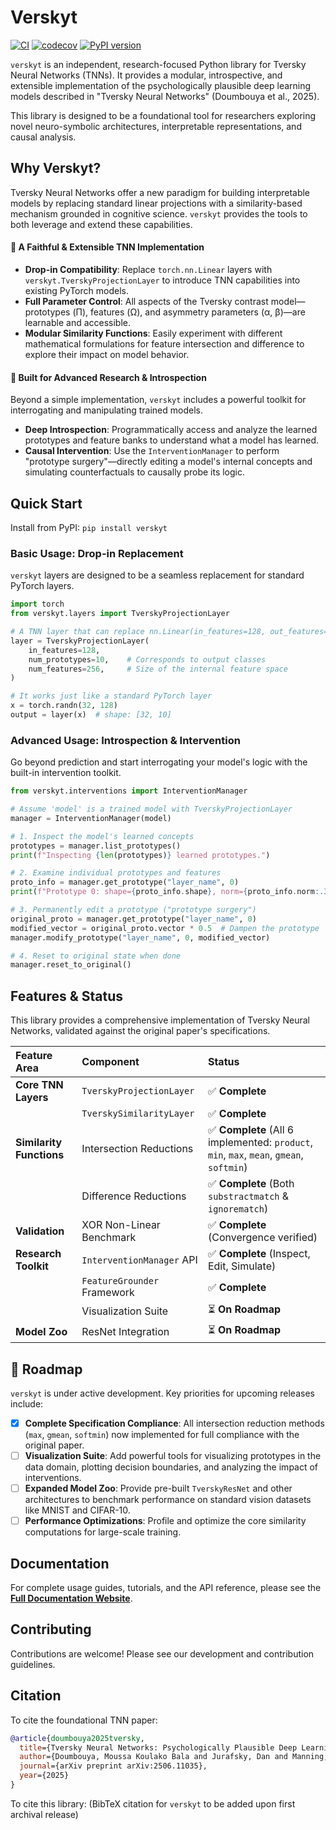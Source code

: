 # Verskyt

[![CI](https://github.com/jeffreyksmithjr/verskyt/workflows/CI/badge.svg)](https://github.com/jeffreyksmithjr/verskyt/actions/workflows/ci.yml) [![codecov](https://codecov.io/gh/jeffreyksmithjr/verskyt/branch/main/graph/badge.svg)](https://codecov.io/gh/jeffreyksmithjr/verskyt) [![PyPI version](https://badge.fury.io/py/verskyt.svg)](https://badge.fury.io/py/verskyt)

`verskyt` is an independent, research-focused Python library for Tversky Neural Networks (TNNs). It provides a modular, introspective, and extensible implementation of the psychologically plausible deep learning models described in "Tversky Neural Networks" (Doumbouya et al., 2025).

This library is designed to be a foundational tool for researchers exploring novel neuro-symbolic architectures, interpretable representations, and causal analysis.

## Why Verskyt?

Tversky Neural Networks offer a new paradigm for building interpretable models by replacing standard linear projections with a similarity-based mechanism grounded in cognitive science. `verskyt` provides the tools to both leverage and extend these capabilities.

#### 🧠 A Faithful & Extensible TNN Implementation

  * **Drop-in Compatibility**: Replace `torch.nn.Linear` layers with `verskyt.TverskyProjectionLayer` to introduce TNN capabilities into existing PyTorch models.
  * **Full Parameter Control**: All aspects of the Tversky contrast model—prototypes (Π), features (Ω), and asymmetry parameters (α, β)—are learnable and accessible.
  * **Modular Similarity Functions**: Easily experiment with different mathematical formulations for feature intersection and difference to explore their impact on model behavior.

#### 🔬 Built for Advanced Research & Introspection

Beyond a simple implementation, `verskyt` includes a powerful toolkit for interrogating and manipulating trained models.

  * **Deep Introspection**: Programmatically access and analyze the learned prototypes and feature banks to understand what a model has learned.
  * **Causal Intervention**: Use the `InterventionManager` to perform "prototype surgery"—directly editing a model's internal concepts and simulating counterfactuals to causally probe its logic.

## Quick Start

Install from PyPI:
`pip install verskyt`

### Basic Usage: Drop-in Replacement

`verskyt` layers are designed to be a seamless replacement for standard PyTorch layers.

```python
import torch
from verskyt.layers import TverskyProjectionLayer

# A TNN layer that can replace nn.Linear(in_features=128, out_features=10)
layer = TverskyProjectionLayer(
    in_features=128,
    num_prototypes=10,    # Corresponds to output classes
    num_features=256,     # Size of the internal feature space
)

# It works just like a standard PyTorch layer
x = torch.randn(32, 128)
output = layer(x)  # shape: [32, 10]
```

### Advanced Usage: Introspection & Intervention

Go beyond prediction and start interrogating your model's logic with the built-in intervention toolkit.

```python
from verskyt.interventions import InterventionManager

# Assume 'model' is a trained model with TverskyProjectionLayer
manager = InterventionManager(model)

# 1. Inspect the model's learned concepts
prototypes = manager.list_prototypes()
print(f"Inspecting {len(prototypes)} learned prototypes.")

# 2. Examine individual prototypes and features
proto_info = manager.get_prototype("layer_name", 0)
print(f"Prototype 0: shape={proto_info.shape}, norm={proto_info.norm:.3f}")

# 3. Permanently edit a prototype ("prototype surgery")
original_proto = manager.get_prototype("layer_name", 0)
modified_vector = original_proto.vector * 0.5  # Dampen the prototype
manager.modify_prototype("layer_name", 0, modified_vector)

# 4. Reset to original state when done
manager.reset_to_original()
```

## Features & Status

This library provides a comprehensive implementation of Tversky Neural Networks, validated against the original paper's specifications.

| Feature Area | Component | Status |
| :--- | :--- | :--- |
| **Core TNN Layers** | `TverskyProjectionLayer` | ✅ **Complete** |
| | `TverskySimilarityLayer` | ✅ **Complete** |
| **Similarity Functions** | Intersection Reductions | ✅ **Complete** (All 6 implemented: `product`, `min`, `max`, `mean`, `gmean`, `softmin`) |
| | Difference Reductions | ✅ **Complete** (Both `substractmatch` & `ignorematch`) |
| **Validation** | XOR Non-Linear Benchmark | ✅ **Complete** (Convergence verified) |
| **Research Toolkit**| `InterventionManager` API | ✅ **Complete** (Inspect, Edit, Simulate) |
| | `FeatureGrounder` Framework | ✅ **Complete** |
| | Visualization Suite | ⏳ **On Roadmap** |
| **Model Zoo** | ResNet Integration | ⏳ **On Roadmap** |

## 🚀 Roadmap

`verskyt` is under active development. Key priorities for upcoming releases include:

  * [x] **Complete Specification Compliance**: All intersection reduction methods (`max`, `gmean`, `softmin`) now implemented for full compliance with the original paper.
  * [ ] **Visualization Suite**: Add powerful tools for visualizing prototypes in the data domain, plotting decision boundaries, and analyzing the impact of interventions.
  * [ ] **Expanded Model Zoo**: Provide pre-built `TverskyResNet` and other architectures to benchmark performance on standard vision datasets like MNIST and CIFAR-10.
  * [ ] **Performance Optimizations**: Profile and optimize the core similarity computations for large-scale training.

## Documentation

For complete usage guides, tutorials, and the API reference, please see the **[Full Documentation Website](https://verskyt.readthedocs.io)**.

## Contributing

Contributions are welcome! Please see our development and contribution guidelines.

## Citation

To cite the foundational TNN paper:

```bibtex
@article{doumbouya2025tversky,
  title={Tversky Neural Networks: Psychologically Plausible Deep Learning with Differentiable Tversky Similarity},
  author={Doumbouya, Moussa Koulako Bala and Jurafsky, Dan and Manning, Christopher D.},
  journal={arXiv preprint arXiv:2506.11035},
  year={2025}
}
```

To cite this library:
(BibTeX citation for `verskyt` to be added upon first archival release)
